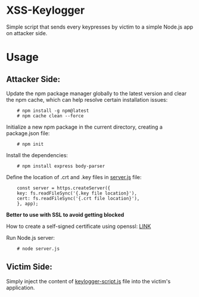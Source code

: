 # XSS-Keylogger
Simple script that sends every keypresses by victim to a simple Node.js app on attacker side.

# Usage
## Attacker Side:

Update the npm package manager globally to the latest version and clear the npm cache, which can help resolve certain installation issues:

        # npm install -g npm@latest
        # npm cache clean --force

Initialize a new npm package in the current directory, creating a package.json file:

        # npm init

Install the dependencies:

        # npm install express body-parser

Define the location of .crt and .key files in [server.js](server.js) file:

        const server = https.createServer({
        key: fs.readFileSync('{.key file location}'),
        cert: fs.readFileSync('{.crt file location}'),
        }, app);

**Better to use with SSL to avoid getting blocked**

How to create a self-signed certificate using openssl: [LINK](https://devopscube.com/create-self-signed-certificates-openssl/) 

Run Node.js server:

        # node server.js

## Victim Side:

Simply inject the content of [keylogger-script.js](keylogger-script.js) file into the victim's application.
